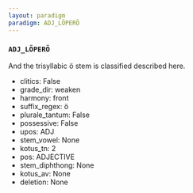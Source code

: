 ```yaml
---
layout: paradigm
paradigm: ADJ_LÖPERÖ
---
```

### ` ADJ_LÖPERÖ `

And the trisyllabic ö stem is classified described here.
* clitics: False
* grade_dir: weaken
* harmony: front
* suffix_regex: ö
* plurale_tantum: False
* possessive: False
* upos: ADJ
* stem_vowel: None
* kotus_tn: 2
* pos: ADJECTIVE
* stem_diphthong: None
* kotus_av: None
* deletion: None
